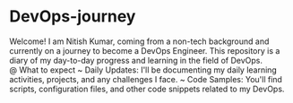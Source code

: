 # DevOps-journey
Welcome! I am Nitish Kumar, coming from a non-tech background and currently on a journey to become a DevOps Engineer. This repository is a diary of my day-to-day progress and learning in the field of DevOps.  
@ What to expect
~ Daily Updates: I'll be documenting my daily learning activities, projects, and any challenges I face.
~ Code Samples: You'll find scripts, configuration files, and other code snippets related to my DevOps.
